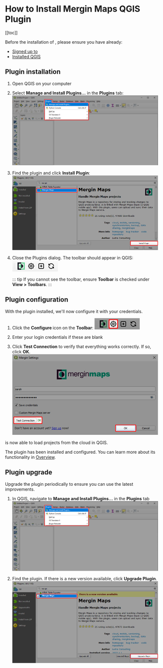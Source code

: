 # How to Install Mergin Maps QGIS Plugin
[[toc]]

Before the installation of <QGISPluginName />, please ensure you have already:
* [Signed up to <MainPlatformName />](../sign-up-to-mergin-maps/)
* [Installed QGIS](../install-qgis/)

## Plugin installation
1. Open QGIS on your computer
2. Select **Manage and Install Plugins...** in the **Plugins** tab:
   ![QGIS Manage and Install Plugins](./qgis-plugins-manage-and-install.jpg "QGIS Manage and Install Plugins")

3. Find the **<MainPlatformName />** plugin and click **Install Plugin**:
   ![Mergin Maps Plugin Installation](./find-and-install-mergin.jpg "Mergin Maps Plugin Installation")

4. Close the Plugins dialog. The <QGISPluginName /> toolbar should appear in QGIS:
   ![Mergin Maps Plugin Toolbar in QGIS](./mergin-toolbar.jpg "Mergin Maps Plugin Toolbar in QGIS")
   
   ::: tip
   If you cannot see the toolbar, ensure **<MainPlatformName /> Toolbar** is checked under **View > Toolbars**.
   :::

## Plugin configuration

With the plugin installed, we'll now configure it with your <MainPlatformNameLink /> credentials.

1. Click the **Configure <QGISPluginName />** icon on the **<MainPlatformName /> Toolbar**:
   ![Configure Mergin Maps Plugin](./qgis-configure-mergin-plugin.jpg "Configure Mergin Maps Plugin")

2. Enter your login credentials if these are blank

3. Click **Test Connection** to verify that everything works correctly. If so, click **OK**.
   ![Mergin Maps Plugin in QGIS credentials](./qgis-mergin-settings.jpg "Mergin Maps Plugin in QGIS credentials")

<QGISPluginName /> is now able to load projects from the cloud in QGIS.

The plugin has been installed and configured. You can learn more about its functionality in [<QGISPluginName /> Overview](../../manage/plugin-sync-project/).

## Plugin upgrade
Upgrade the plugin periodically to ensure you can use the latest improvements.

1. In QGIS, navigate to **Manage and Install Plugins...** in the **Plugins** tab
   ![QGIS Manage and Install Plugins](./qgis-plugins-manage-and-install.jpg "QGIS Manage and Install Plugins")
   
2. Find the **<MainPlatformName />** plugin. If there is a new version available, click **Upgrade Plugin**.
   ![Upgrade Mergin Maps plugin for QGIS](./plugin-upgrade.jpg "Upgrade Mergin Maps plugin for QGIS")
